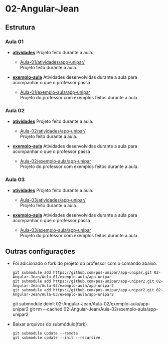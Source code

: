 # 02-Angular-Jean

## Estrutura

### Aula 01

- [**atividades**](./Aula-01/atividades/)
    Projeto feito durante a aula.

    - [Aula-01/atividades/app-unipar/](./Aula-01/atividades/app-unipar/)  
    Projeto feito durante a aula.


- [**exemplo-aula**](./Aula-01/exemplo-aula/)
    Atividades desenvolvidas durante a aula para acompanhar o que o professor passa

    - [Aula-01/exemplo-aula/app-unipar](https://github.com/pos-unipar/app-unipar.git)  
        Projeto do professor com exemplos feitos durante a aula.


### Aula 02

- [**atividades**](./Aula-02/atividades/)
    Projeto feito durante a aula.

    - [Aula-02/atividades/app-unipar/](./Aula-02/atividades/app-unipar/)  
    Projeto feito durante a aula.

- [**exemplo-aula**](./Aula-02/exemplo-aula/)
    Atividades desenvolvidas durante a aula para acompanhar o que o professor passa

    - [Aula-02/exemplo-aula/app-unipar](https://github.com/pos-unipar/app-unipar.git)  
        Projeto do professor com exemplos feitos durante a aula.


### Aula 03

- [**atividades**](./Aula-03/atividades/)
    Projeto feito durante a aula.

    - [Aula-03/atividades/app-unipar/](./Aula-03/atividades/app-unipar/)  
    Projeto feito durante a aula.

- [**exemplo-aula**](./Aula-03/exemplo-aula/)
    Atividades desenvolvidas durante a aula para acompanhar o que o professor passa

    - [Aula-03/exemplo-aula/app-unipar](https://github.com/pos-unipar/app-unipar.git)  
        Projeto do professor com exemplos feitos durante a aula.

## Outras configurações

- Foi adicionado o fork do projeto do professor com o comando abaixo.  
    ```
    git submodule add https://github.com/pos-unipar/app-unipar.git 02-Angular-Jean/Aula-01/exemplo-aula/app-unipar
    git submodule add https://github.com/pos-unipar/app-unipar2.git 02-Angular-Jean/Aula-02/exemplo-aula/app-unipar2
    git submodule add https://github.com/pos-unipar/app-unipar2.git 02-Angular-Jean/Aula-03/exemplo-aula/app-unipar2
    ```
    git submodule deinit 02-Angular-Jean/Aula-02/exemplo-aula/app-unipar2
    git rm --cached 02-Angular-Jean/Aula-02/exemplo-aula/app-unipar2

- Baixar arquivos do submódulo(fork)
    ```
    git submodule update --remote
    git submodule update --init --recursive
    ```